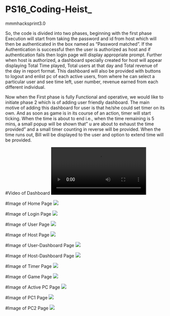 # PS16_Coding-Heist_
mmmhacksprint3.0

So, the code is divided into two phases, beginning with the first phase Execution will start from taking the password and id from host which will then be authenticated in the box named as “Password matched”. If the Authentication is successful then the user is authorized as host and if authentication fails then login page will display appropriate prompt.
 Further when host is authorized, a dashboard specially created for host will appear displaying Total Time played, Total users at that day and Total revenue of the day in report format. This dashboard will also be provided with buttons to logout and enlist pc of each active users, from where he can select a particular user and see time left, user number, revenue earned from each different individual.

Now when the First phase is fully Functional and operative, we would like to initiate phase 2 which is of adding user friendly dashboard.  The main motive of adding this dashboard for user is that he/she could set timer on its own. And as soon as game is in its course of an action, timer will start ticking.
When the time is about to end i.e., when the time remaining is 5 mins, a small popup will be shown that” u are about to exhaust the time provided” and a small timer counting in reverse will be provided.
When the time runs out, Bill will be displayed to the user and option to extend time will be provided.

#Video of Dashboard
<video src="https://user-images.githubusercontent.com/92090642/136683868-5cc66782-c4cb-40d6-9bce-6de1836a5608.mp4">

#Image of Home Page
<img src="img/login.PNG">

#Image of Login Page
<img src="img/index.PNG">

#Image of User Page
<img src="img/user login.PNG">

#Image of Host Page
<img src="img/host login.PNG">

#Image of User-Dashboard Page
<img src="img/user dash.PNG">

#Image of Host-Dashboard Page
<img src="img/host dash.PNG">

#Image of Timer Page
<img src="img/timer alert.PNG">

#Image of Game Page
<img src="img/game.PNG">

#Image of Active PC  Page
<img src="img/pc1,pc2.PNG"> 

#Image of PC1 Page
<img src="img/pc1.PNG">

#Image of PC2 Page
<img src="img/pc2.PNG">
